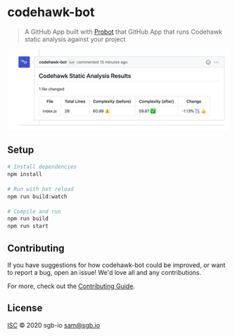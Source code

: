 # codehawk-bot

> A GitHub App built with [Probot](https://github.com/probot/probot) that GitHub App that runs Codehawk static analysis against your project

![Example Comment on PR](example-comment.jpg)

## Setup

```sh
# Install dependencies
npm install

# Run with hot reload
npm run build:watch

# Compile and run
npm run build
npm run start
```

## Contributing

If you have suggestions for how codehawk-bot could be improved, or want to report a bug, open an issue! We'd love all and any contributions.

For more, check out the [Contributing Guide](CONTRIBUTING.md).

## License

[ISC](LICENSE) © 2020 sgb-io <sam@sgb.io>
